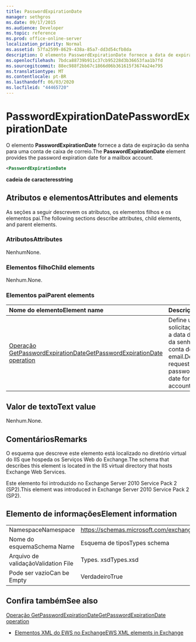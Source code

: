```yaml
---
title: PasswordExpirationDate
manager: sethgros
ms.date: 09/17/2015
ms.audience: Developer
ms.topic: reference
ms.prod: office-online-server
localization_priority: Normal
ms.assetid: 57fa2599-8629-438a-85a7-dd3d54cfb8da
description: O elemento PasswordExpirationDate fornece a data de expiração da senha para uma conta de caixa de correio.
ms.openlocfilehash: 7bdca88739b911c37cb95228d3b36653faa1b7fd
ms.sourcegitcommit: 88ec988f2bb67c1866d06b361615f3674a24e795
ms.translationtype: MT
ms.contentlocale: pt-BR
ms.lasthandoff: 06/03/2020
ms.locfileid: "44465720"
---
```

# <a name="passwordexpirationdate"></a><span data-ttu-id="4cc5e-103">PasswordExpirationDate</span><span class="sxs-lookup"><span data-stu-id="4cc5e-103">PasswordExpirationDate</span></span>

<span data-ttu-id="4cc5e-104">O elemento **PasswordExpirationDate** fornece a data de expiração da senha para uma conta de caixa de correio.</span><span class="sxs-lookup"><span data-stu-id="4cc5e-104">The **PasswordExpirationDate** element provides the password expiration date for a mailbox account.</span></span> 
  
```XML
<PasswordExpirationDate
```

 <span data-ttu-id="4cc5e-105">**cadeia de caracteres**</span><span class="sxs-lookup"><span data-stu-id="4cc5e-105">**string**</span></span>
## <a name="attributes-and-elements"></a><span data-ttu-id="4cc5e-106">Atributos e elementos</span><span class="sxs-lookup"><span data-stu-id="4cc5e-106">Attributes and elements</span></span>

<span data-ttu-id="4cc5e-107">As seções a seguir descrevem os atributos, os elementos filhos e os elementos pai.</span><span class="sxs-lookup"><span data-stu-id="4cc5e-107">The following sections describe attributes, child elements, and parent elements.</span></span>
  
### <a name="attributes"></a><span data-ttu-id="4cc5e-108">Atributos</span><span class="sxs-lookup"><span data-stu-id="4cc5e-108">Attributes</span></span>

<span data-ttu-id="4cc5e-109">Nenhum</span><span class="sxs-lookup"><span data-stu-id="4cc5e-109">None.</span></span>
  
### <a name="child-elements"></a><span data-ttu-id="4cc5e-110">Elementos filho</span><span class="sxs-lookup"><span data-stu-id="4cc5e-110">Child elements</span></span>

<span data-ttu-id="4cc5e-111">Nenhum.</span><span class="sxs-lookup"><span data-stu-id="4cc5e-111">None.</span></span>
  
### <a name="parent-elements"></a><span data-ttu-id="4cc5e-112">Elementos pai</span><span class="sxs-lookup"><span data-stu-id="4cc5e-112">Parent elements</span></span>

|<span data-ttu-id="4cc5e-113">**Nome do elemento**</span><span class="sxs-lookup"><span data-stu-id="4cc5e-113">**Element name**</span></span>|<span data-ttu-id="4cc5e-114">**Descrição**</span><span class="sxs-lookup"><span data-stu-id="4cc5e-114">**Description**</span></span>|
|:-----|:-----|
|[<span data-ttu-id="4cc5e-115">Operação GetPasswordExpirationDate</span><span class="sxs-lookup"><span data-stu-id="4cc5e-115">GetPasswordExpirationDate operation</span></span>](getpasswordexpirationdate-operation.md) <br/> |<span data-ttu-id="4cc5e-116">Define uma solicitação para obter a data de expiração da senha de uma conta de email.</span><span class="sxs-lookup"><span data-stu-id="4cc5e-116">Defines a request to get the password expiration date for an email account.</span></span>  <br/> |
   
## <a name="text-value"></a><span data-ttu-id="4cc5e-117">Valor de texto</span><span class="sxs-lookup"><span data-stu-id="4cc5e-117">Text value</span></span>

<span data-ttu-id="4cc5e-118">Nenhum.</span><span class="sxs-lookup"><span data-stu-id="4cc5e-118">None.</span></span>
  
## <a name="remarks"></a><span data-ttu-id="4cc5e-119">Comentários</span><span class="sxs-lookup"><span data-stu-id="4cc5e-119">Remarks</span></span>

<span data-ttu-id="4cc5e-120">O esquema que descreve este elemento está localizado no diretório virtual do IIS que hospeda os Serviços Web do Exchange.</span><span class="sxs-lookup"><span data-stu-id="4cc5e-120">The schema that describes this element is located in the IIS virtual directory that hosts Exchange Web Services.</span></span>
  
<span data-ttu-id="4cc5e-121">Este elemento foi introduzido no Exchange Server 2010 Service Pack 2 (SP2).</span><span class="sxs-lookup"><span data-stu-id="4cc5e-121">This element was introduced in Exchange Server 2010 Service Pack 2 (SP2).</span></span>
  
## <a name="element-information"></a><span data-ttu-id="4cc5e-122">Elemento de informações</span><span class="sxs-lookup"><span data-stu-id="4cc5e-122">Element information</span></span>

|||
|:-----|:-----|
|<span data-ttu-id="4cc5e-123">Namespace</span><span class="sxs-lookup"><span data-stu-id="4cc5e-123">Namespace</span></span>  <br/> |https://schemas.microsoft.com/exchange/services/2006/types  <br/> |
|<span data-ttu-id="4cc5e-124">Nome do esquema</span><span class="sxs-lookup"><span data-stu-id="4cc5e-124">Schema Name</span></span>  <br/> |<span data-ttu-id="4cc5e-125">Esquema de tipos</span><span class="sxs-lookup"><span data-stu-id="4cc5e-125">Types schema</span></span>  <br/> |
|<span data-ttu-id="4cc5e-126">Arquivo de validação</span><span class="sxs-lookup"><span data-stu-id="4cc5e-126">Validation File</span></span>  <br/> |<span data-ttu-id="4cc5e-127">Types. xsd</span><span class="sxs-lookup"><span data-stu-id="4cc5e-127">Types.xsd</span></span>  <br/> |
|<span data-ttu-id="4cc5e-128">Pode ser vazio</span><span class="sxs-lookup"><span data-stu-id="4cc5e-128">Can be Empty</span></span>  <br/> |<span data-ttu-id="4cc5e-129">Verdadeiro</span><span class="sxs-lookup"><span data-stu-id="4cc5e-129">True</span></span>  <br/> |
   
## <a name="see-also"></a><span data-ttu-id="4cc5e-130">Confira também</span><span class="sxs-lookup"><span data-stu-id="4cc5e-130">See also</span></span>



[<span data-ttu-id="4cc5e-131">Operação GetPasswordExpirationDate</span><span class="sxs-lookup"><span data-stu-id="4cc5e-131">GetPasswordExpirationDate operation</span></span>](getpasswordexpirationdate-operation.md)


- [<span data-ttu-id="4cc5e-132">Elementos XML do EWS no Exchange</span><span class="sxs-lookup"><span data-stu-id="4cc5e-132">EWS XML elements in Exchange</span></span>](ews-xml-elements-in-exchange.md)

